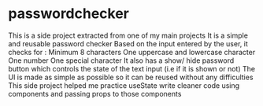 # passwordchecker
This is a side project extracted from one of my main projects
It is a simple and reusable password checker
Based on the input entered by the user, it checks for :
Minimum 8 characters
One uppercase and lowercase character
One number
One special character
It also has a show/ hide password button which controls the state of the text input (i.e if it is shown or not)
The UI is made as simple as possible so it can be reused without any difficulties
This side project helped me practice useState write cleaner code using components and passing props to those components

